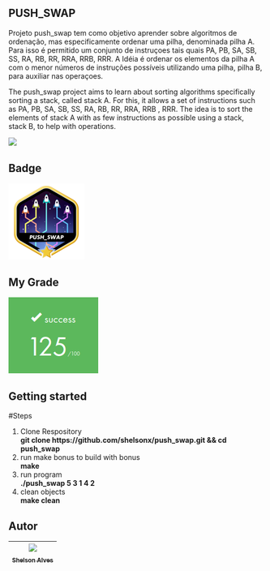 <h2> PUSH_SWAP </h2>


<p>

Projeto push_swap tem como objetivo aprender sobre algoritmos de ordenação, mas especificamente ordenar uma pilha, denominada pilha A. Para isso é permitido um conjunto de instruçoes tais quais PA, PB, SA, SB, SS, RA, RB, RR, RRA, RRB, RRR. A Idéia é ordenar os elementos da pilha A com o menor números de instruções possíveis utilizando uma pilha, pilha B, para auxiliar nas operaçoes.

</p>

<p>
The push_swap project aims to learn about sorting algorithms specifically sorting a stack, called stack A. For this, it allows a set of instructions such as PA, PB, SA, SB, SS, RA, RB, RR, RRA, RRB , RRR. The idea is to sort the elements of stack A with as few instructions as possible using a stack, stack B, to help with operations.
</p>

<img src="https://github.com/shelsonx/push_swap/blob/master/imgs/push_swap.gif"/>

## Badge
<img src="https://github.com/shelsonx/push_swap/blob/master/imgs/push_swapm.png"/>

## My Grade
<img src="https://github.com/shelsonx/so_long42/blob/master/assets/images/score_so_long.png"/>

## Getting started
#Steps

<ol>
<li>Clone Respository</li>
    <strong>git clone https://github.com/shelsonx/push_swap.git && cd push_swap</strong>
<li>run make bonus to build with bonus</li>
    <strong>make</strong>
<li>run program</li>
    <strong>./push_swap 5 3 1 4 2</strong>
<li>clean objects</li>
    <strong>make clean</strong>
</ol>
    
## Autor
[<img src="https://avatars.githubusercontent.com/u/9338751?s=400&u=b7b6239f4c7a2f350c64e641d173f248cf3bc407&v=4" width=115><br><sub>Shelson Alves</sub>](https://github.com/shelsonx)|
| :---: |
